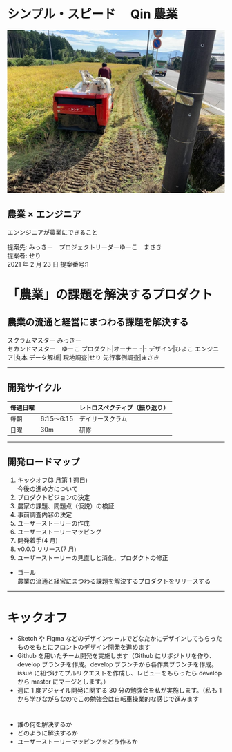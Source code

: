 # シンプル・スピード　 Qin 農業

![画像](IMG_2675.JPG)

## 農業 × エンジニア

エンンジニアが農業にできること

提案先: みっきー　プロジェクトリーダーゆーこ　まさき  
提案者: せり  
2021 年 2 月 23 日
提案番号:1

# 「農業」の課題を解決するプロダクト

## 農業の流通と経営にまつわる課題を解決する

スクラムマスター みっきー  
セカンドマスター　ゆーこ
プロダクト|オーナー
-|-
デザイン|ひよこ
エンジニア|丸本
データ解析|
現地調査|せり
先行事例調査|まさき

---

## 開発サイクル

| 毎週日曜 |            | レトロスペクティブ（振り返り） |
| -------- | ---------- | ------------------------------ |
| 毎朝     | 6:15〜6:15 | デイリースクラム               |
| 日曜     | 30m        | 研修                           |

---

## 開発ロードマップ

1. キックオフ(3 月第 1 週目)  
   今後の進め方について
1. プロダクトビジョンの決定
1. 農家の課題、問題点（仮説）の検証
1. 事前調査内容の決定
1. ユーザーストーリーの作成
1. ユーザーストーリーマッピング
1. 開発着手(4 月)
1. v0.0.0 リリース(7 月)
1. ユーザーストーリーの見直しと消化、プロダクトの修正

- ゴール  
  農業の流通と経営にまつわる課題を解決するプロダクトをリリースする

---

# キックオフ

- Sketch や Figma などのデザインツールでどなたかにデザインしてもらったものをもとにフロントのデザイン開発を進めます
- Github を用いたチーム開発を実施します（Github にリポジトリを作り、develop ブランチを作成。develop ブランチから各作業ブランチを作成。issue に紐づけてプルリクエストを作成し、レビューをもらったら develop から master にマージとします。）
- 週に 1 度アジャイル開発に関する 30 分の勉強会を私が実施します。（私も 1 から学びながらなのでこの勉強会は自転車操業的な感じで進みます

#

- 誰の何を解決するか
- どのように解決するか
- ユーザーストーリーマッピングをどう作るか

